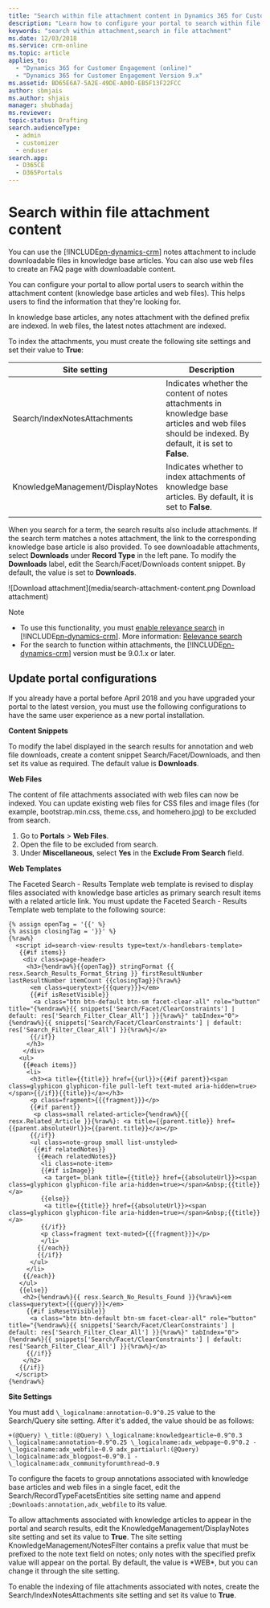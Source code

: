 ```yaml
---
title: "Search within file attachment content in Dynamics 365 for Customer Engagement portals  | MicrosoftDocs"
description: "Learn how to configure your portal to search within file attachment content in Microsoft Dynamics 365 for Customer Engagement portals."
keywords: "search within attachment,search in file attachment"
ms.date: 12/03/2018
ms.service: crm-online
ms.topic: article
applies_to: 
  - "Dynamics 365 for Customer Engagement (online)"
  - "Dynamics 365 for Customer Engagement Version 9.x"
ms.assetid: BD65E6A7-5A2E-49DE-A00D-EB5F13F22FCC
author: sbmjais
ms.author: shjais
manager: shubhadaj
ms.reviewer: 
topic-status: Drafting
search.audienceType: 
  - admin
  - customizer
  - enduser
search.app: 
  - D365CE
  - D365Portals
---
```


# Search within file attachment content

You can use the [!INCLUDE[pn-dynamics-crm](../includes/pn-dynamics-crm.md)] notes attachment to include downloadable files in knowledge base articles. You can also use web files to create an FAQ page with downloadable content.

You can configure your portal to allow portal users to search within the attachment content (knowledge base articles and web files). This helps users to find the information that they're looking for.

In knowledge base articles, any notes attachment with the defined prefix are indexed. In web files, the latest notes attachment are indexed.

To index the attachments, you must create the following site settings and set their value to **True**:

|Site setting|Description|
|------------|-----------|
|Search/IndexNotesAttachments|Indicates whether the content of notes attachments in  knowledge base articles and web files should be indexed. By default, it is set to **False**.|
|KnowledgeManagement/DisplayNotes|Indicates whether to index attachments of knowledge base articles. By default, it is set to **False**.|
|||

When you search for a term, the search results also include attachments. If the search term matches a notes attachment, the link to the corresponding knowledge base article is also provided. To see downloadable attachments, select **Downloads** under **Record Type** in the left pane. To modify the **Downloads** label, edit the Search/Facet/Downloads content snippet. By default, the value is set to **Downloads**.

![Download attachment](media/search-attachment-content.png Download attachment) 

> [!NOTE]
> - To use this functionality, you must [enable relevance search](https://docs.microsoft.com/en-us/dynamics365/customer-engagement/admin/configure-relevance-search-organization) in [!INCLUDE[pn-dynamics-crm](../includes/pn-dynamics-crm.md)]. More information: [Relevance search](https://docs.microsoft.com/en-us/dynamics365/customer-engagement/basics/relevance-search-results)
> - For the search to function within attachments, the [!INCLUDE[pn-dynamics-crm](../includes/pn-dynamics-crm.md)] version must be 9.0.1.x or later.
 
## Update portal configurations

If you already have a portal before April 2018 and you have upgraded your portal to the latest version, you must use the following configurations to have the same user experience as a new portal installation.

**Content Snippets**

To modify the label displayed in the search results for annotation and web file downloads, create a content snippet Search/Facet/Downloads, and then set its value as required. The default value is **Downloads**.

**Web Files**

The content of file attachments associated with web files can now be indexed. You can update existing web files for CSS files and image files (for example, bootstrap.min.css, theme.css, and homehero.jpg) to be excluded from search. 

1. Go to **Portals** > **Web Files**.
2. Open the file to be excluded from search.
3. Under **Miscellaneous**, select **Yes** in the **Exclude From Search** field.

**Web Templates**

The Faceted Search - Results Template web template is revised to display files associated with knowledge base articles as primary search result items with a related article link. You must update the Faceted Search - Results Template web template to the following source:

```
{% assign openTag = '{{' %}
{% assign closingTag = '}}' %}
{%raw%}
  <script id=search-view-results type=text/x-handlebars-template>
   {{#if items}}
    <div class=page-header>
     <h3>{%endraw%}{{openTag}} stringFormat {{ resx.Search_Results_Format_String }} firstResultNumber lastResultNumber itemCount {{closingTag}}{%raw%}
      <em class=querytext>{{{query}}}</em>
      {{#if isResetVisible}}
       <a class="btn btn-default btn-sm facet-clear-all" role="button" title="{%endraw%}{{ snippets['Search/Facet/ClearConstraints'] | default: res['Search_Filter_Clear_All'] }}{%raw%}" tabIndex="0">{%endraw%}{{ snippets['Search/Facet/ClearConstraints'] | default: res['Search_Filter_Clear_All'] }}{%raw%}</a>
      {{/if}}
     </h3>
    </div>
   <ul>
    {{#each items}}
     <li>
      <h3><a title={{title}} href={{url}}>{{#if parent}}<span class=glyphicon glyphicon-file pull-left text-muted aria-hidden=true></span>{{/if}}{{title}}</a></h3>
      <p class=fragment>{{{fragment}}}</p>
      {{#if parent}}
       <p class=small related-article>{%endraw%}{{ resx.Related_Article }}{%raw%}: <a title={{parent.title}} href={{parent.absoluteUrl}}>{{parent.title}}</a></p>
      {{/if}}
      <ul class=note-group small list-unstyled>
       {{#if relatedNotes}}
        {{#each relatedNotes}}
         <li class=note-item>
         {{#if isImage}}
          <a target=_blank title={{title}} href={{absoluteUrl}}><span class=glyphicon glyphicon-file aria-hidden=true></span>&nbsp;{{title}}</a>
         {{else}}
          <a title={{title}} href={{absoluteUrl}}><span class=glyphicon glyphicon-file aria-hidden=true></span>&nbsp;{{title}}</a>
         {{/if}}
         <p class=fragment text-muted>{{{fragment}}}</p>
         </li>
        {{/each}}
        {{/if}}
      </ul>
     </li>
    {{/each}}
   </ul>
   {{else}}
    <h2>{%endraw%}{{ resx.Search_No_Results_Found }}{%raw%}<em class=querytext>{{{query}}}</em>
     {{#if isResetVisible}}
      <a class="btn btn-default btn-sm facet-clear-all" role="button" title="{%endraw%}{{ snippets['Search/Facet/ClearConstraints'] | default: res['Search_Filter_Clear_All'] }}{%raw%}" tabIndex="0">{%endraw%}{{ snippets['Search/Facet/ClearConstraints'] | default: res['Search_Filter_Clear_All'] }}{%raw%}</a>
     {{/if}}
    </h2>
   {{/if}}
  </script>
{%endraw%}
```

**Site Settings**

You must add `\_logicalname:annotation~0.9^0.25` value to the Search/Query site setting. After it's added, the value should be as follows:
```
+(@Query) \_title:(@Query) \_logicalname:knowledgearticle~0.9^0.3 \_logicalname:annotation~0.9^0.25 \_logicalname:adx_webpage~0.9^0.2 -\_logicalname:adx_webfile~0.9 adx_partialurl:(@Query) \_logicalname:adx_blogpost~0.9^0.1 -\_logicalname:adx_communityforumthread~0.9
```

To configure the facets to group annotations associated with knowledge base articles and web files in a single facet, edit the Search/RecordTypeFacetsEntities site setting name and append `;Downloads:annotation,adx_webfile` to its value.

To allow attachments associated with knowledge articles to appear in the portal and search results, edit the KnowledgeManagement/DisplayNotes site setting and set its value to **True**. The site setting KnowledgeManagement/NotesFilter contains a prefix value that must be prefixed to the note text field on notes; only notes with the specified prefix value will appear on the portal. By default, the value is \*WEB\*, but you can change it through the site setting.

To enable the indexing of file attachments associated with notes, create the Search/IndexNotesAttachments site setting and set its value to **True**.
